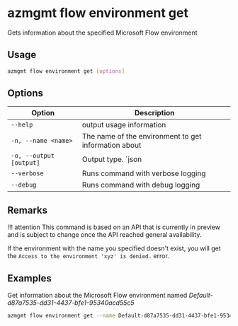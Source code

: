 # azmgmt flow environment get

Gets information about the specified Microsoft Flow environment

## Usage

```sh
azmgmt flow environment get [options]
```

## Options

Option|Description
------|-----------
`--help`|output usage information
`-n, --name <name>`|The name of the environment to get information about
`-o, --output [output]`|Output type. `json|text`. Default `text`
`--verbose`|Runs command with verbose logging
`--debug`|Runs command with debug logging

## Remarks

!!! attention
    This command is based on an API that is currently in preview and is subject to change once the API reached general availability.

If the environment with the name you specified doesn't exist, you will get the `Access to the environment 'xyz' is denied.` error.

## Examples

Get information about the Microsoft Flow environment named _Default-d87a7535-dd31-4437-bfe1-95340acd55c5_

```sh
azmgmt flow environment get --name Default-d87a7535-dd31-4437-bfe1-95340acd55c5
```